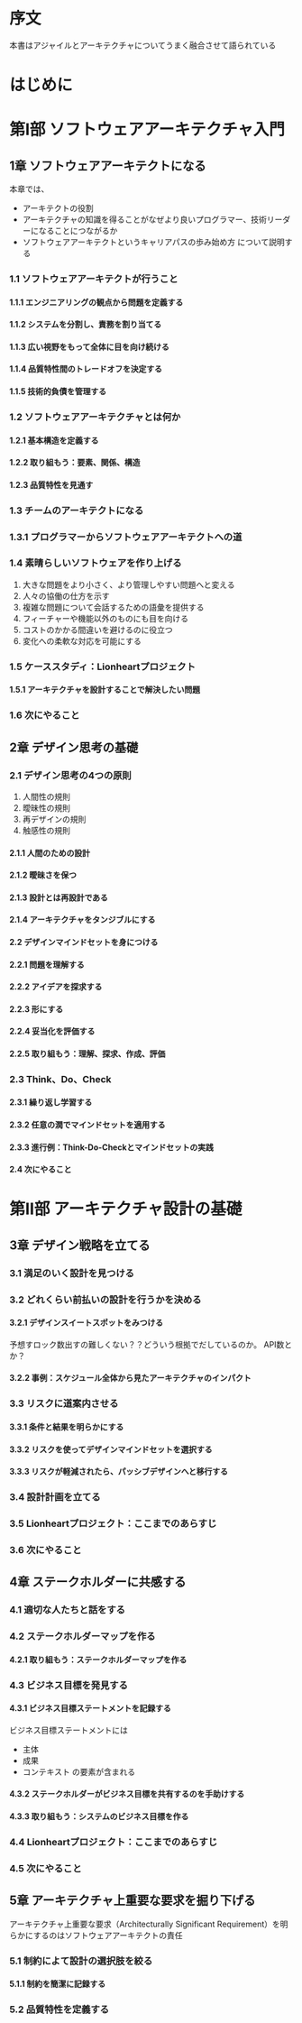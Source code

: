 # 序文
本書はアジャイルとアーキテクチャについてうまく融合させて語られている

# はじめに

# 第Ⅰ部 ソフトウェアアーキテクチャ入門

## 1章 ソフトウェアアーキテクトになる

本章では、
* アーキテクトの役割
* アーキテクチャの知識を得ることがなぜより良いプログラマー、技術リーダーになることにつながるか
* ソフトウェアアーキテクトというキャリアパスの歩み始め方
について説明する

### 1.1 ソフトウェアアーキテクトが行うこと

#### 1.1.1 エンジニアリングの観点から問題を定義する

#### 1.1.2 システムを分割し、責務を割り当てる

#### 1.1.3 広い視野をもって全体に目を向け続ける

#### 1.1.4 品質特性間のトレードオフを決定する

#### 1.1.5 技術的負債を管理する

### 1.2 ソフトウェアアーキテクチャとは何か

#### 1.2.1 基本構造を定義する

#### 1.2.2 取り組もう：要素、関係、構造

#### 1.2.3 品質特性を見通す

### 1.3 チームのアーキテクトになる

### 1.3.1 プログラマーからソフトウェアアーキテクトへの道

### 1.4 素晴らしいソフトウェアを作り上げる

1. 大きな問題をより小さく、より管理しやすい問題へと変える
1. 人々の協働の仕方を示す
1. 複雑な問題について会話するための語彙を提供する
1. フィーチャーや機能以外のものにも目を向ける
1. コストのかかる間違いを避けるのに役立つ
1. 変化への柔軟な対応を可能にする

### 1.5 ケーススタディ：Lionheartプロジェクト

#### 1.5.1 アーキテクチャを設計することで解決したい問題

### 1.6 次にやること

## 2章 デザイン思考の基礎

### 2.1 デザイン思考の4つの原則

1. 人間性の規則
1. 曖昧性の規則
1. 再デザインの規則
1. 触感性の規則

#### 2.1.1 人間のための設計

#### 2.1.2 曖昧さを保つ

#### 2.1.3 設計とは再設計である

#### 2.1.4 アーキテクチャをタンジブルにする

#### 2.2 デザインマインドセットを身につける

#### 2.2.1 問題を理解する

#### 2.2.2 アイデアを探求する

#### 2.2.3 形にする

#### 2.2.4 妥当化を評価する

#### 2.2.5 取り組もう：理解、探求、作成、評価

### 2.3 Think、Do、Check

#### 2.3.1 繰り返し学習する

#### 2.3.2 任意の潤でマインドセットを適用する

#### 2.3.3 進行例：Think-Do-Checkとマインドセットの実践

#### 2.4 次にやること

# 第Ⅱ部 アーキテクチャ設計の基礎

## 3章 デザイン戦略を立てる

### 3.1 満足のいく設計を見つける

### 3.2 どれくらい前払いの設計を行うかを決める

#### 3.2.1 デザインスイートスポットをみつける

予想すロック数出すの難しくない？？どういう根拠でだしているのか。
API数とか？

#### 3.2.2 事例：スケジュール全体から見たアーキテクチャのインパクト

### 3.3 リスクに道案内させる

#### 3.3.1 条件と結果を明らかにする

#### 3.3.2 リスクを使ってデザインマインドセットを選択する

#### 3.3.3 リスクが軽減されたら、パッシブデザインへと移行する

### 3.4 設計計画を立てる

### 3.5 Lionheartプロジェクト：ここまでのあらすじ

### 3.6 次にやること

## 4章 ステークホルダーに共感する

### 4.1 適切な人たちと話をする

### 4.2 ステークホルダーマップを作る

#### 4.2.1 取り組もう：ステークホルダーマップを作る

### 4.3 ビジネス目標を発見する

#### 4.3.1 ビジネス目標ステートメントを記録する

ビジネス目標ステートメントには
* 主体
* 成果
* コンテキスト
の要素が含まれる

#### 4.3.2 ステークホルダーがビジネス目標を共有するのを手助けする

#### 4.3.3 取り組もう：システムのビジネス目標を作る

### 4.4 Lionheartプロジェクト：ここまでのあらすじ

### 4.5 次にやること

## 5章 アーキテクチャ上重要な要求を掘り下げる

アーキテクチャ上重要な要求（Architecturally Significant Requirement）を明らかにするのはソフトウェアアーキテクトの責任

### 5.1 制約によて設計の選択肢を絞る

#### 5.1.1 制約を簡潔に記録する

### 5.2 品質特性を定義する

